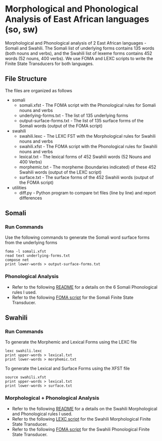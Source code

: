 # Morphological and Phonological Analysis of East African languages (so, sw)
Morphological and Phonological analysis of 2 East African languages - Somali and Swahili. The Somali list of underlying forms contains 135 words (both nouns and verbs), and the Swahili list of lexeme forms contains 452 words (52 nouns, 400 verbs). We use FOMA and LEXC scripts to write the Finite State Transducers for both languages.

## File Structure

The files are organized as follows
* somali
  * somali.xfst - The FOMA script with the Phonological rules for Somali nouns and verbs
  * underlying-forms.txt - The list of 135 underlying forms
  * output-surface-forms.txt - The list of 135 surface forms of the Somali words (output of the FOMA script)
* swahili
  * swahili.lexc - The LEXC FST with the Morphological rules for Swahili nouns and verbs
  * swahili.xfst - The FOMA script with the Phonological rules for Swahili nouns and verbs
  * lexical.txt - The lexical forms of 452 Swahili words (52 Nouns and 400 Verbs)
  * morphemic.txt - The morpheme (boundaries indicated) of these 452 Swahili words (output of the LEXC script)
  * surface.txt - The surface forms of the 452 Swahili words (output of the FOMA script)
* utilities
  * diff.py - Python program to compare txt files (line by line) and report differences
 


## Somali

### Run Commands
Use the following commands to generate the Somali word surface forms from the underlying forms
```
foma -l somali.xfst
read text underlying-forms.txt
compose net
print lower-words > output-surface-forms.txt
```

### Phonological Analysis
- Refer to the following [README](https://github.com/Aadit3003/fst-noun-verb-sw-so/tree/c43d6eeb1d84769d7dd163b3532fdba53af3e3b7/somali) for a details on the 6 Somali Phonological rules I used.
- Refer to the following [FOMA script](https://github.com/Aadit3003/fst-noun-verb-sw-so/blob/c43d6eeb1d84769d7dd163b3532fdba53af3e3b7/somali/somali.xfst) for the Somali Finite State Transducer.

## Swahili
### Run Commands
To generate the Morphemic and Lexical Forms using the LEXC file
```
lexc swahili.lexc
print upper-words > lexical.txt
print lower-words > morphemic.txt
```
To generate the Lexical and Surface Forms using the XFST file
```
source swahili.xfst
print upper-words > lexical.txt
print lower-words > surface.txt
```


### Morphological + Phonological Analysis
- Refer to the following [README](https://github.com/Aadit3003/fst-noun-verb-sw-so/blob/e7f386f1b5df79c68062287f6b90b2de540be7da/swahili/README.md) for a details on the Swahili Morphological and Phonological rules I used.
- Refer to the following [LEXC script](https://github.com/Aadit3003/fst-noun-verb-sw-so/blob/e7f386f1b5df79c68062287f6b90b2de540be7da/swahili/swahili.lexc) for the Swahili Morphological Finite State Transducer.
- Refer to the following [FOMA script](https://github.com/Aadit3003/fst-noun-verb-sw-so/blob/e7f386f1b5df79c68062287f6b90b2de540be7da/swahili/swahili.xfst) for the Swahili Phonological Finite State Transducer.

